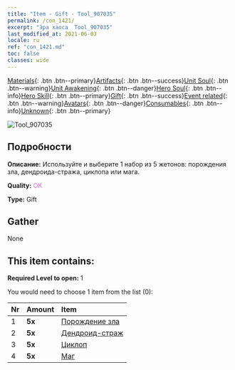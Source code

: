 ```yaml
---
title: "Item - Gift - Tool_907035"
permalink: /con_1421/
excerpt: "Эра хаоса  Tool_907035"
last_modified_at: 2021-06-03
locale: ru
ref: "con_1421.md"
toc: false
classes: wide
---
```

 [Materials](/ItemsRU/){: .btn .btn--primary}[Artifacts](/ItemsRU/Artifacts/){: .btn .btn--success}[Unit Soul](/ItemsRU/UnitSoul/){: .btn .btn--warning}[Unit Awakening](/ItemsRU/UnitAwakening/){: .btn .btn--danger}[Hero Soul](/ItemsRU/HeroSoul/){: .btn .btn--info}[Hero Skill](/ItemsRU/HeroSkill/){: .btn .btn--primary}[Gift](/ItemsRU/Gift/){: .btn .btn--success}[Event related](/ItemsRU/Events/){: .btn .btn--warning}[Avatars](/ItemsRU/Avatars/){: .btn .btn--danger}[Consumables](/ItemsRU/Consumables/){: .btn .btn--info}[Unknown](/ItemsRU/Unknown/){: .btn .btn--primary}

 ![Tool_907035](/images/t/i_907035.png)

## Подробности
 **Описание:** Используйте и выберите 1 набор из 5 жетонов: порождения зла, дендроида-стража, циклопа или мага.

 **Quality:** <span style="color: #DA70D6">OK</span>

 **Type:** Gift

## Gather

  None

## This item contains:

 **Required Level to open:** 1

 You would need to choose 1 item from the list (0):

  | Nr | Amount |     Item    |
  |:---|:-------|:------------|
  | 1 |  **5x** | [Порождение зла](/ItemsRU/unt_230/) |  | 
  | 2 |  **5x** | [Дендроид-страж](/ItemsRU/unt_203/) |  | 
  | 3 |  **5x** | [Циклоп](/ItemsRU/unt_222/) |  | 
  | 4 |  **5x** | [Маг](/ItemsRU/unt_238/) |  | 

